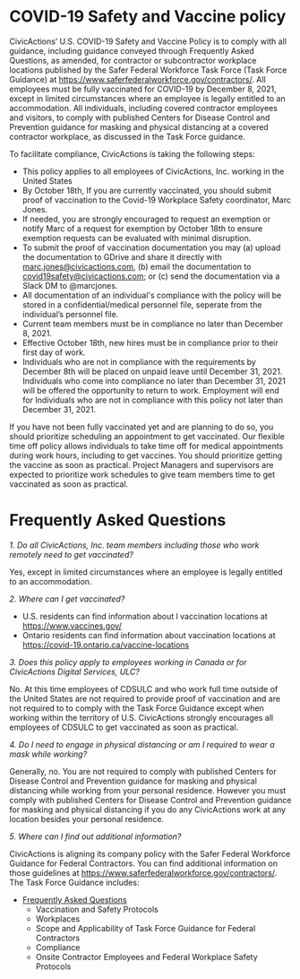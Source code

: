 # COVID-19 Safety and Vaccine policy
CivicActions’ U.S. COVID-19 Safety and Vaccine Policy is to comply with all guidance, including guidance conveyed through Frequently Asked Questions, as amended, for contractor or subcontractor workplace locations published by the Safer Federal Workforce Task Force (Task Force Guidance) at https://www.saferfederalworkforce.gov/contractors/. 
All employees must be fully vaccinated for COVID-19 by December 8, 2021, except in limited circumstances where an employee is legally entitled to an accommodation.
All individuals, including covered contractor employees and visitors, to comply with published Centers for Disease Control and Prevention guidance for masking and physical distancing at a covered contractor workplace, as discussed in the Task Force guidance.

To facilitate compliance, CivicActions is taking the following steps:
* This policy applies to all employees of CivicActions, Inc. working in the United States
* By October 18th, If you are currently vaccinated, you should submit proof of vaccination to the Covid-19 Workplace Safety coordinator, Marc Jones.
* If needed, you are strongly encouraged to request an exemption or notify Marc of a request for exemption by October 18th to ensure exemption requests can be evaluated with minimal disruption.
* To submit the proof of vaccination documentation you may (a) upload the documentation to GDrive and share it directly with marc.jones@civicactions.com, (b) email the documentation to covid19safety@civicactions.com; or (c) send the documentation via a Slack DM to @marcjones.
* All documentation of an individual's compliance with the policy will be stored in a confidential/medical personnel file, seperate from the individual’s personnel file. 
* Current team members must be in compliance no later than December 8, 2021.
* Effective October 18th, new hires must be in compliance prior to their first day of work.
* Individuals who are not in compliance with the requirements by December 8th will be placed on unpaid leave until December 31, 2021. Individuals who come into compliance no later than December 31, 2021 will be offered the opportunity to return to work. Employment will end for Individuals who are not in compliance with this policy not later than December 31, 2021.

If you have not been fully vaccinated yet and are planning to do so, you should prioritize scheduling an appointment to get vaccinated. Our flexible time off policy allows individuals to take time off for medical appointments during work hours, including to get vaccines. You should prioritize getting the vaccine as soon as practical. Project Managers and supervisors are expected to prioritize work schedules to give team members time to get vaccinated as soon as practical.

# Frequently Asked Questions

_1. Do all CivicActions, Inc. team members including those who work remotely need to get vaccinated?_

Yes, except in limited circumstances where an employee is legally entitled to an accommodation.

_2. Where can I get vaccinated?_
* U.S. residents can find information about l vaccination locations at  https://www.vaccines.gov/
* Ontario residents can find information about vaccination locations at https://covid-19.ontario.ca/vaccine-locations 

_3. Does this policy apply to employees working in Canada or for CivicActions Digital Services, ULC?_

No. At this time employees of CDSULC and who work full time outside of the United States are not required to provide proof of vaccination and are not required to to comply with the Task Force Guidance except when working within the territory of U.S. CivicActions strongly encourages all employees of CDSULC to get vaccinated as soon as practical.

_4. Do I need to engage in physical distancing or am I required to wear a mask while working?_

Generally, no. You are not required to comply with published Centers for Disease Control and Prevention guidance for masking and physical distancing  while working from your personal residence. However you must comply with published Centers for Disease Control and Prevention guidance for masking and physical distancing if you do any CivicActions work at any location besides your personal residence. 

_5. Where can I find out additional information?_

CivicActions is aligning its company policy with the Safer Federal Workforce Guidance for Federal Contractors. You can find additional information on those guidelines at https://www.saferfederalworkforce.gov/contractors/.
The Task Force Guidance includes:
* [Frequently Asked Questions](https://www.saferfederalworkforce.gov/faq/contractors/)
    * Vaccination and Safety Protocols
    * Workplaces
    * Scope and Applicability of Task Force Guidance for Federal Contractors
    * Compliance
    * Onsite Contractor Employees and Federal Workplace Safety Protocols
